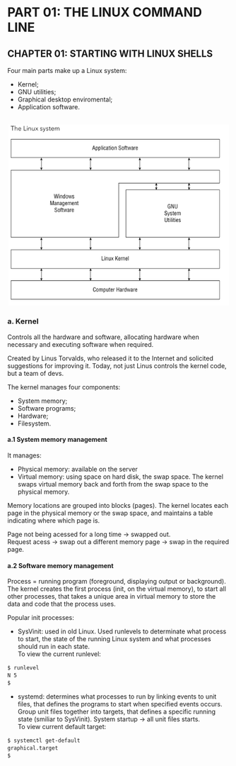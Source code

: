 # PART 01: THE LINUX COMMAND LINE

## CHAPTER 01: STARTING WITH LINUX SHELLS

Four main parts make up a Linux system:
- Kernel;
- GNU utilities;
- Graphical desktop enviromental;
- Application software.<br><br>

<div style="text-align:center;">
    <img src="./images/linux-system.png" alt="linux-system" width="500">
</div>

### a. Kernel
Controls all the hardware and software, allocating hardware when necessary and executing software when required.<br/>

Created by Linus Torvalds, who released it to the Internet and solicited suggestions for improving it. Today, not just Linus controls the kernel code, but a team of devs.<br/>

The kernel manages four components:
- System memory;
- Software programs;
- Hardware;
- Filesystem.

#### a.1 System memory management
It manages:
- Physical memory: available on the server
- Virtual memory: using space on hard disk, the swap space. The kernel swaps virtual memory back and forth from the swap space to the physical memory.<br/>

Memory locations are grouped into blocks (pages). The kernel locates each page in the physical memory or the swap space, and maintains a table indicating where which page is.<br/>

Page not being acessed for a long time -> swapped out.<br/>
Request acess -> swap out a different memory page -> swap in the required page.

#### a.2 Software memory management
Process = running program (foreground, displaying output or background).<br/>
The kernel creates the first process (init, on the virtual memory), to start all other processes, that takes a unique area in virtual memory to store the data and code that the process uses.

Popular init processes:

- SysVinit: used in old Linux. Used runlevels to determinate what process to start, the state of the running Linux system and what processes should run in each state.<br/>
To view the current runlevel:
```bash
$ runlevel
N 5
$
```
- systemd: determines what processes to run by linking events to unit files, that defines the programs to start when specified events occurs. Group unit files together into targets, that defines a specific running state (smiliar to SysVinit). System startup -> all unit files starts.</br>
To view current default target:
```bash
$ systemctl get-default
graphical.target
$
```